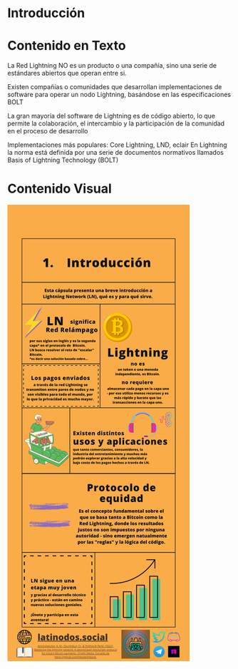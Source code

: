 # Introducción



# Contenido en Texto

La Red Lightning NO es un producto o una compañía, sino una serie de estándares abiertos que operan entre si.

Existen compañías o comunidades que desarrollan implementaciones de software para operar un nodo Lightning, basándose en las especificaciones BOLT

La gran mayoría del software de Lightning es de código abierto, lo que permite la colaboración, el intercambio y la participación de la comunidad en el proceso de desarrollo

Implementaciones más populares: Core Lightning, LND, eclair
En Lightning la norma está definida por una serie de documentos normativos llamados Basis of Lightning Technology (BOLT)


# Contenido Visual

![Imagen](https://github.com/LatiNodos/Infografias/blob/main/Visuales/1%20-%20Introduccion.png)
